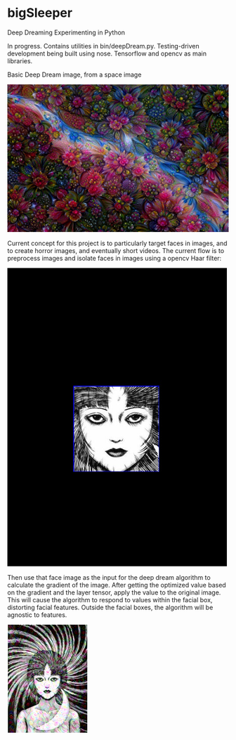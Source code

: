 # bigSleeper
Deep Dreaming Experimenting in Python

In progress. Contains utilities in bin/deepDream.py. Testing-driven development being built using nose. Tensorflow and opencv as main libraries.

Basic Deep Dream image, from a space image

![Flowers](images/basicDeepDream.jpeg)

Current concept for this project is to particularly target faces in images, and to create horror images, and eventually short videos. The current flow is to preprocess images and isolate faces in images using a opencv Haar filter:

![Just a face](preprocess/face.jpg)

Then use that face image as the input for the deep dream algorithm to calculate the gradient of the image. After getting the optimized value based on the gradient and the layer tensor, apply the value to the original image. This will cause the algorithm to respond to values within the facial box, distorting facial features. Outside the facial boxes, the algorithm will be agnostic to features.

![A very creepy image](images/deepDream.png)

